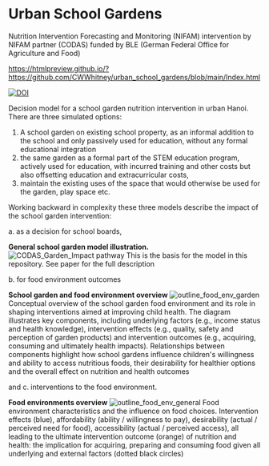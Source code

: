 # Urban School Gardens 

Nutrition Intervention Forecasting and Monitoring (NIFAM) intervention by NIFAM partner (CODAS) funded by BLE (German Federal Office for Agriculture and Food)

https://htmlpreview.github.io/?https://github.com/CWWhitney/urban_school_gardens/blob/main/Index.html

[![DOI](https://zenodo.org/badge/DOI/10.5281/zenodo.14767816.svg)](https://doi.org/10.5281/zenodo.14767816)

Decision model for a school garden nutrition intervention in urban Hanoi. There are three simulated options: 
1. A school garden on existing school property, as an informal addition to the school and only passively used for education, without any formal educational integration
2. the same garden as a formal part of the STEM education program, actively used for education, with incurred training and other costs but also offsetting education and extracurricular costs,
3. maintain the existing uses of the space that would otherwise be used for the garden, play space etc. 

Working backward in complexity these three models describe the impact of the school garden intervention: 

a. as a decision for school boards, 

**General school garden model illustration.**
![CODAS_Garden_Impact pathway](https://github.com/CWWhitney/nifam_codas_school_garden/assets/19190662/65e3af17-bc53-4b58-8e00-3115925d928f)
This is the basis for the model in this repository. See paper for the full description

b. for food environment outcomes
 
**School garden and food environment overview**
![outline_food_env_garden](https://github.com/CWWhitney/nifam_codas_school_garden/assets/19190662/782db5d2-b48f-453b-a99f-e026da7c20ba)
Conceptual overview of the school garden food environment and its role in shaping interventions aimed at improving child health. The diagram illustrates key components, including underlying factors (e.g., income status and health knowledge), intervention effects (e.g., quality, safety and perception of garden products) and intervention outcomes (e.g., acquiring, consuming and ultimately health impacts). Relationships between components highlight how school gardens influence children's willingness and ability to access nutritious foods, their desirability for healthier options and the overall effect on nutrition and health outcomes

and c. interventions to the food environment.

**Food environments overview**
![outline_food_env_general](https://github.com/CWWhitney/nifam_codas_school_garden/assets/19190662/6275853f-beb2-4cf6-9772-24137fd27b6d)
Food environment characteristics and the influence on food choices. Intervention effects (blue), affordability (ability / willingness to pay), desirability (actual / perceived need for food), accessibility (actual / perceived access), all leading to the ultimate intervention outcome (orange) of nutrition and health: the implication for acquiring, preparing and consuming food given all underlying and external factors (dotted black circles)
